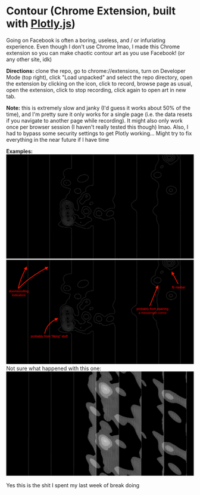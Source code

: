 # Contour (Chrome Extension, built with [Plotly.js](https://github.com/plotly/plotly.js))

Going on Facebook is often a boring, useless, and / or infuriating experience. Even though I don't use Chrome lmao, I made this Chrome extension so you can make chaotic contour art as you use Facebook! (or any other site, idk)

**Directions:** clone the repo, go to chrome://extensions, turn on Developer Mode (top right), click "Load unpacked" and select the repo directory, open the extension by clicking on the icon, click to record, browse page as usual, open the extension, click to stop recording, click again to open art in new tab.

**Note:** this is extremely slow and janky (I'd guess it works about 50% of the time), and I'm pretty sure it only works for a single page (i.e. the data resets if you navigate to another page while recording). It might also only work once per browser session (I haven't really tested this though) lmao. Also, I had to bypass some security settings to get Plotly working... Might try to fix everything in the near future if I have time

**Examples:**
![Black background with white contour lines: vertical, some circular in middle and top right](/not_glitchy.png?raw=true "Black background with white contour lines: vertical, some circular in middle and top right")
![Same as previous, but annotated: vertical = scrolling, circular = liking, clicking navbar, and opening messenger conversations](/not_glitchy_annotated.png?raw=true "Same as previous, but annotated: vertical = scrolling, circular = liking, clicking navbar, and opening messenger conversations")
Not sure what happened with this one:
![Black background with some vertical white contour lines and some sort-of-circular white splotches](/very_glitchy.png?raw=true "Black background with some vertical white contour lines and some sort-of-circular white splotches")

Yes this is the shit I spent my last week of break doing
